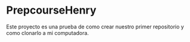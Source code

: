 # PrepcourseHenry
Este proyecto es una prueba de como crear nuestro primer repositorio y como clonarlo a mi computadora.
